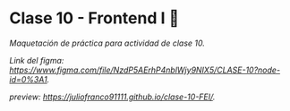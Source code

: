 
# Clase 10 - Frontend I 🚀

_Maquetación de práctica para actividad de clase 10._

_Link del figma: https://www.figma.com/file/NzdP5AErhP4nblWjy9NIX5/CLASE-10?node-id=0%3A1._

_preview: https://juliofranco91111.github.io/clase-10-FEI/._